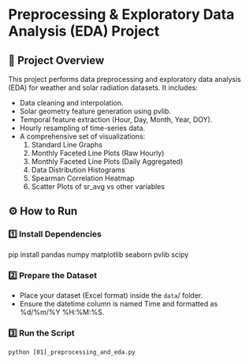 # **Preprocessing & Exploratory Data Analysis (EDA) Project**

## **📌 Project Overview**

This project performs data preprocessing and exploratory data analysis (EDA) for weather and solar radiation datasets. It includes:
* Data cleaning and interpolation.
* Solar geometry feature generation using pvlib.
* Temporal feature extraction (Hour, Day, Month, Year, DOY).
* Hourly resampling of time-series data.
* A comprehensive set of visualizations:
  1. Standard Line Graphs
  2. Monthly Faceted Line Plots (Raw Hourly)
  3. Monthly Faceted Line Plots (Daily Aggregated)
  4. Data Distribution Histograms
  5. Spearman Correlation Heatmap
  6. Scatter Plots of sr_avg vs other variables


## **⚙️ How to Run**

### **1️⃣ Install Dependencies**
pip install pandas numpy matplotlib seaborn pvlib scipy

### **2️⃣ Prepare the Dataset**
* Place your dataset (Excel format) inside the `data`/ folder.
* Ensure the datetime column is named Time and formatted as %d/%m/%Y %H:%M:%S.

### **3️⃣ Run the Script**
`python [01]_preprocessing_and_eda.py`
